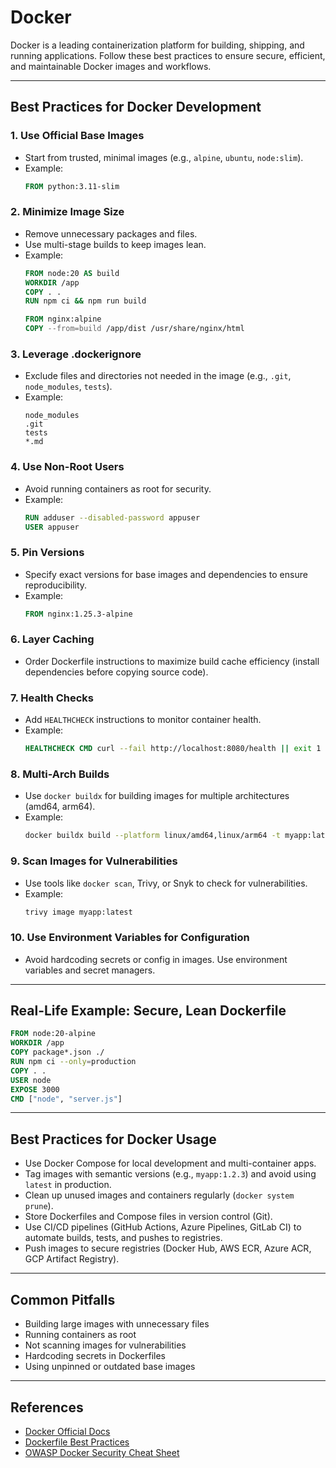 # Docker

Docker is a leading containerization platform for building, shipping, and running applications. Follow these best practices to ensure secure, efficient, and maintainable Docker images and workflows.

---

## Best Practices for Docker Development

### 1. Use Official Base Images
- Start from trusted, minimal images (e.g., `alpine`, `ubuntu`, `node:slim`).
- Example:
  ```dockerfile
  FROM python:3.11-slim
  ```

### 2. Minimize Image Size
- Remove unnecessary packages and files.
- Use multi-stage builds to keep images lean.
- Example:
  ```dockerfile
  FROM node:20 AS build
  WORKDIR /app
  COPY . .
  RUN npm ci && npm run build

  FROM nginx:alpine
  COPY --from=build /app/dist /usr/share/nginx/html
  ```

### 3. Leverage .dockerignore
- Exclude files and directories not needed in the image (e.g., `.git`, `node_modules`, `tests`).
- Example:
  ```dockerignore
  node_modules
  .git
  tests
  *.md
  ```

### 4. Use Non-Root Users
- Avoid running containers as root for security.
- Example:
  ```dockerfile
  RUN adduser --disabled-password appuser
  USER appuser
  ```

### 5. Pin Versions
- Specify exact versions for base images and dependencies to ensure reproducibility.
- Example:
  ```dockerfile
  FROM nginx:1.25.3-alpine
  ```

### 6. Layer Caching
- Order Dockerfile instructions to maximize build cache efficiency (install dependencies before copying source code).

### 7. Health Checks
- Add `HEALTHCHECK` instructions to monitor container health.
- Example:
  ```dockerfile
  HEALTHCHECK CMD curl --fail http://localhost:8080/health || exit 1
  ```

### 8. Multi-Arch Builds
- Use `docker buildx` for building images for multiple architectures (amd64, arm64).
- Example:
  ```sh
  docker buildx build --platform linux/amd64,linux/arm64 -t myapp:latest .
  ```

### 9. Scan Images for Vulnerabilities
- Use tools like `docker scan`, Trivy, or Snyk to check for vulnerabilities.
- Example:
  ```sh
  trivy image myapp:latest
  ```

### 10. Use Environment Variables for Configuration
- Avoid hardcoding secrets or config in images. Use environment variables and secret managers.

---

## Real-Life Example: Secure, Lean Dockerfile
```dockerfile
FROM node:20-alpine
WORKDIR /app
COPY package*.json ./
RUN npm ci --only=production
COPY . .
USER node
EXPOSE 3000
CMD ["node", "server.js"]
```

---

## Best Practices for Docker Usage
- Use Docker Compose for local development and multi-container apps.
- Tag images with semantic versions (e.g., `myapp:1.2.3`) and avoid using `latest` in production.
- Clean up unused images and containers regularly (`docker system prune`).
- Store Dockerfiles and Compose files in version control (Git).
- Use CI/CD pipelines (GitHub Actions, Azure Pipelines, GitLab CI) to automate builds, tests, and pushes to registries.
- Push images to secure registries (Docker Hub, AWS ECR, Azure ACR, GCP Artifact Registry).

---

## Common Pitfalls
- Building large images with unnecessary files
- Running containers as root
- Not scanning images for vulnerabilities
- Hardcoding secrets in Dockerfiles
- Using unpinned or outdated base images

---

## References
- [Docker Official Docs](https://docs.docker.com/)
- [Dockerfile Best Practices](https://docs.docker.com/develop/develop-images/dockerfile_best-practices/)
- [OWASP Docker Security Cheat Sheet](https://cheatsheetseries.owasp.org/cheatsheets/Docker_Security_Cheat_Sheet.html)

